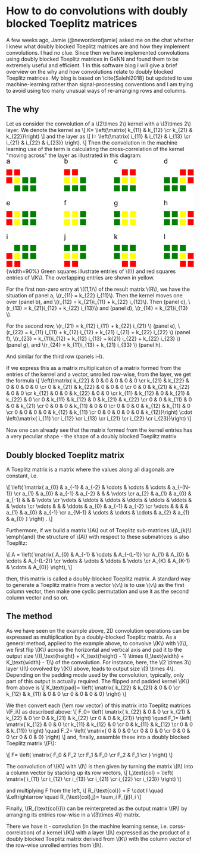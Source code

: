 <!--
.. title: Software Developer Blog: How to do convolutions with doubly blocked Toeplitz matrices
.. slug: sw_blog_toeplitz
.. date: 2021-12-21 14:39:44 UTC
.. tags: math, toeplitz, convolution
.. category: software blog
.. link: 
.. description: 
.. type: text
.. has_math: yes
-->

How to do convolutions with doubly blocked Toeplitz matrices
===

A few weeks ago, Jamie (@neworderofjamie) asked me on the chat whether I knew what doubly blocked Toeplitz matrices are and how they implement convolutions. I had no clue. Since then we have implemented convolutions using doubly blocked Toeplitz matrices in GeNN and found them to be extremely useful and efficient.
1
In this software blog I will give a brief overview on the why and how convolutions relate to doubly blocked Toeplitz matrices. My blog is based on \cite{Salehi2018} but updated to use machine-learning rather than signal-processing conventions and I am trying to avoid using too many unusual ways of re-arranging rows and columns.

The why
---
Let us consider the convolution of a \\(2\times 2\\) kernel with a \\(3\times 2\\) layer. We denote the kernel as
\\[
K= \left(\matrix{
k_{11} & k_{12} \cr
k_{21} & k_{22}}\right)
\\]
and the layer as
\\[
I= \left(\matrix{
i_{11} & i_{12} & i_{13} \cr
i_{21} & i_{22} & i_{23}} \right).
\\]
Then the convolution in the machine learning use of the term is calculating the cross-correlation of the kernel "moving across" the layer as illustrated in this diagram:
![Explanation of machine learning style convolution of a filter with a layer](/images/convolution1.png){width=90%}
Green squares illustrate entries of \\(I\\) and red squares entries of \\(K\\). The overlapping entries are shown in yellow.

For the first non-zero entry at \\((1,1)\\) of the result matrix \\(R\\), we have the situation of panel a, \\(r_{11} = k_{22} i_{11}\\).
Then the kernel moves one over (panel b), and \\(r_{12} = k_{21}i_{11} + k_{22} i_{12}\\). Then (panel c), \\(r_{13} = k_{21}i_{12} + k_{22} i_{13}\\) and (panel d), \\(r_{14} = k_{21}i_{13} \\).

For the second row,
\\(r_{21} = k_{12} i_{11} + k_{22} i_{21} \\) (panel e), 
\\(r_{22} = k_{11} i_{11} + k_{12} i_{12} + k_{21} i_{21} + k_{22} i_{22} \\) (panel f),
\\(r_{23} = k_{11}i_{12} + k_{12} i_{13} + k{21} i_{22} + k_{22} i_{23} \\) (panel g), and
\\(r_{24} = k_{11}i_{13} + k_{21} i_{33} \\) (panel h).

And similar for the third row (panels i-l).

If we express this as a matrix multiplication of a matrix formed from the entries of the kernel and a vector, unrolled row-wise, from the layer, we get the formula
\\[
\left(\matrix{
k_{22} & 0 & 0 & 0 & 0 & 0 \cr
k_{21} & k_{22} & 0 & 0 & 0 & 0 \cr
0 & k_{21} & k_{22} & 0 & 0 & 0 \cr
0 & 0 & k_{21} & k_{22} & 0 & 0 \cr
k_{12} & 0 & 0 & k_{22} & 0 & 0 \cr
k_{11} & k_{12} & 0 & k_{21} & k_{22} & 0 \cr
0 & k_{11} & k_{12} & 0 & k_{21} & k_{22} \cr
0 & 0 & k_{11} & 0 & 0 & k_{21} \cr
0 & 0 & 0 & k_{11} & 0 & 0 \cr
0 & 0 & 0 & k_{12} & k_{11} & 0 \cr
0 & 0 & 0 & 0 & k_{12} & k_{11} \cr
0 & 0 & 0 & 0 & 0 & k_{12}}\right)
\cdot
\left(\matrix{
i_{11} \cr
i_{12} \cr
i_{13} \cr
i_{21} \cr
i_{22} \cr
i_{23}}\right)
\\]

Now one can already see that the matrix formed from the kernel entries has a very peculiar shape - the shape of a doubly blocked Toeplitz matrix

Doubly blocked Toeplitz matrix
---

A Toeplitz matrix is a matrix where the values along all diagonals are constant, i.e.

\\[
\left(
    \matrix{ 
        a_{0} & a_{-1} & a_{-2} & \cdots  & \cdots & \cdots & a_{-(N-1)} \cr
        a_{1} & a_{0} & a_{-1} & a_{-2} &  & & \vdots \cr
        a_{2} & a_{1} & a_{0} & a_{-1} &  & & \vdots \cr
        \vdots & \ddots & \ddots & \ddots & \ddots & \ddots & & \vdots \cr
        \vdots & & & \ddots  & a_{0} & a_{-1} & a_{-2} \cr
        \vdots & & &  & a_{1} & a_{0} & a_{-1} \cr
        a_{M-1} & \cdots  & \cdots & \cdots & a_{2} & a_{1} & a_{0} }
    \right) .
\\]
 
Furthermore, if we build a matrix \\(A\\) out of Toeplitz sub-matrices \\(A_{k}\\) \emph{and} the structure of \\(A\\) with respect to these submatrices is also Toeplitz:
 
\\[
    A = \left(
    \matrix{ 
        A_{0} & A_{-1} & \cdots & A_{-(L-1)} \cr
        A_{1} & A_{0} & \cdots & A_{-(L-2)} \cr
        \vdots & \vdots & \ddots & \vdots \cr
        A_{K} & A_{K-1} & \cdots & A_{0}}
    \right),
\\]
 
then, this matrix is called a doubly-blocked Toeplitz matrix. A standard way to generate a Toeplitz matrix from a vector \\(v\\) is to use \\(v\\) as the first column vector, then make one cyclic permutation and use it as the second column vector and so on.

The method
---

As we have seen on the example above, 2D convolution operations can be expressed as multiplication by a doubly-blocked Toeplitz matrix. As a general method, applied to the example above,
to convolve \\(K\\) with \\(I\\), we first flip \\(K\\) across the horizontal and vertical axis and pad it to the output size \\((I_\text{height} + K_\text{height} - 1) \times (I_\text{width} + K_\text{width} - 1)\\) of the convolution.
For instance, here, the \\(2 \times 3\\) layer \\(I\\) covolved by \\(K\\) above, leads to output size \\(3 \times 4\\).
Depending on the padding mode used by the convolution, typically, only part of this output is actually required.
The flipped and padded kernel \\(K\\) from above is
\\[
    K_\text{pad}=
    \left(
    \matrix{ 
        k_{22} & k_{21} & 0 & 0 \cr
        k_{12} & k_{11} & 0 & 0 \cr
        0 & 0 & 0 & 0}
    \right)
\\]
 
We then convert each {\em row vector} of this matrix into Toeplitz matrices \\(F_i\\) as described above:
\\[
    F_0=
    \left(
    \matrix{ 
        k_{22} & 0 & 0 \cr
        k_{21} & k_{22} & 0 \cr
        0 & k_{21} & k_{22} \cr
        0 & 0 & k_{21}}
    \right)
    \quad
    F_1=
    \left(
    \matrix{ 
        k_{12} & 0 &  0 \cr
        k_{11} & k_{12} & 0 \cr
        0 &  k_{11} & k_{12} \cr
        0 &  0 &  k_{11}}
    \right)
    \quad
    F_2=
    \left(
    \matrix{ 
        0 & 0  & 0 \cr
        0 & 0 & 0 \cr
        0  & 0 & 0 \cr
        0  & 0  & 0}
    \right)
\\]
and, finally, assemble these into a doubly blocked Toeplitz matrix \\(F\\):
 
\\[
    F=
    \left(
    \matrix{ 
        F_0 & F_2  \cr
        F_1 & F_0 \cr
        F_2 & F_1 \cr
    }
    \right)
\\]
 
The convolution of \\(K\\) with \\(I\\)
is then given by turning the matrix \\(I\\) into a column vector by stacking up its row vectors,
\\[
    I_\text{col} = 
    \left(
    \matrix{ 
        i_{11} \cr
        i_{12} \cr
        i_{13} \cr
        i_{21} \cr
        i_{22} \cr
        i_{23}}
    \right)
\\]
 
and multiplying F from the left,
\\[
  R_{\text{col}} = F \cdot I  \quad 
  \Leftrightarrow \quad R_{\text{col},j}= \sum_i F_{ji}I_i 
  \\]

Finally, \\(R_{\text{col}}\\) can be reinterpreted as the output matrix \\(R\\) by arranging its entries row-wise in a \\(3\times 4\\) matrix.

There we have it - convolution (in the machine learning sense, i.e. corss-correlation) of a kernel \\(K\\) with a layer \\(I\\) expressed as the product of a doubly blocked Toeplitz matrix derived from \\(K\\) with the column vector of the row-wise unrolled entries from \\(I\\).
